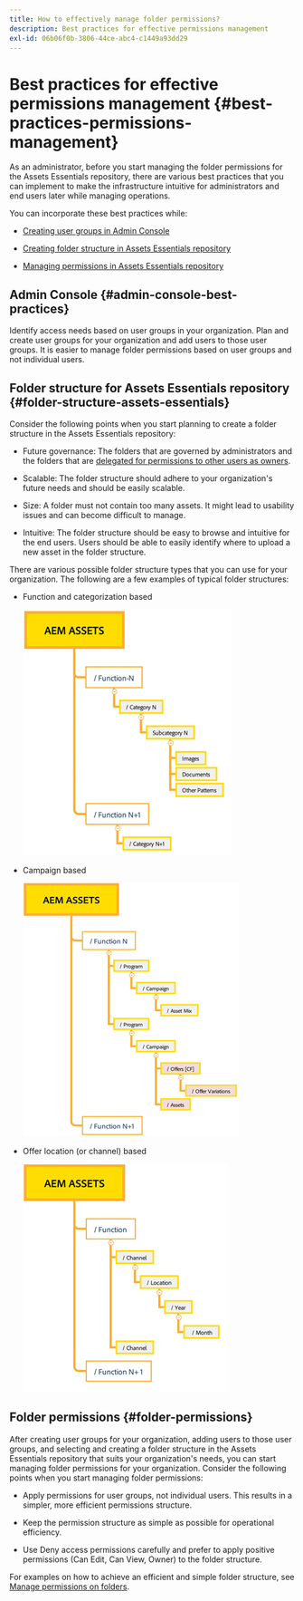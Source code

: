 ```yaml
---
title: How to effectively manage folder permissions?
description: Best practices for effective permissions management
exl-id: 06b06f0b-3806-44ce-abc4-c1449a93dd29
---
```

# Best practices for effective permissions management {#best-practices-permissions-management}

As an administrator, before you start managing the folder permissions for the Assets Essentials repository, there are various best practices that you can implement to make the infrastructure intuitive for administrators and end users later while managing operations.

You can  incorporate these best practices while:

* [Creating user groups in Admin Console](#admin-console-best-practices)

* [Creating folder structure in Assets Essentials repository](#folder-structure-assets-essentials)

* [Managing permissions in Assets Essentials repository](#folder-permissions)

## Admin Console {#admin-console-best-practices}

Identify access needs based on user groups in your organization. Plan and create user groups for your organization and add users to those user groups. It is easier to manage folder permissions based on user groups and not individual users.

## Folder structure for Assets Essentials repository {#folder-structure-assets-essentials}

Consider the following points when you start planning to create a folder structure in the Assets Essentials repository:

* Future governance: The folders that are governed by administrators and the folders that are [delegated for permissions to other users as owners](manage-permissions.md##manage-permissions-folders).

* Scalable: The folder structure should adhere to your organization's future needs and should be easily scalable.

* Size: A folder must not contain too many assets. It might lead to usability issues and can become difficult to manage.

* Intuitive: The folder structure should be easy to browse and intuitive for the end users. Users should be able to easily identify where to upload a new asset in the folder structure.

There are various possible folder structure types that you can use for your organization. The following are a few examples of typical folder structures: 

* Function and categorization based

   ![Function and Categorization](assets/function-categorization.png)

* Campaign based

   ![Caampaign Based](assets/campaign-based.png)

* Offer location (or channel) based

   ![Offer Location Based](assets/offer-location.png)


## Folder permissions {#folder-permissions}

After creating user groups for your organization, adding users to those user groups, and selecting and creating a folder structure in the Assets Essentials repository that suits your organization's needs, you can start managing folder permissions for your organization. Consider the following points when you start managing folder permissions:

* Apply permissions for user groups, not individual users. This results in a simpler, more efficient permissions structure.

* Keep the permission structure as simple as possible for operational efficiency.

* Use Deny access permissions carefully and prefer to apply positive permissions (Can Edit, Can View, Owner) to the folder structure.

For examples on how to achieve an efficient and simple folder structure, see [Manage permissions on folders](manage-permissions.md##manage-permissions-folders).
